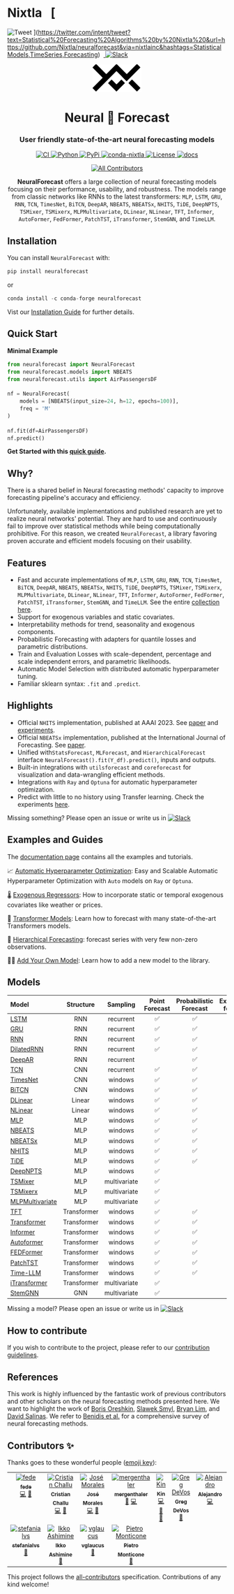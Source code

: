 # Nixtla &nbsp; [
![Tweet](https://img.shields.io/twitter/url/http/shields.io.svg?style=social)
](https://twitter.com/intent/tweet?text=Statistical%20Forecasting%20Algorithms%20by%20Nixtla%20&url=https://github.com/Nixtla/neuralforecast&via=nixtlainc&hashtags=StatisticalModels,TimeSeries,Forecasting) &nbsp;[
![Slack](https://img.shields.io/badge/Slack-4A154B?&logo=slack&logoColor=white)
](https://join.slack.com/t/nixtlacommunity/shared_invite/zt-1pmhan9j5-F54XR20edHk0UtYAPcW4KQ)

<div align="center">
<img src="https://raw.githubusercontent.com/Nixtla/neuralforecast/main/nbs/imgs_indx/logo_new.png">
<h1 align="center">Neural 🧠 Forecast</h1>
<h3 align="center">User friendly state-of-the-art neural forecasting models</h3>

[
![CI](https://github.com/Nixtla/neuralforecast/actions/workflows/ci.yaml/badge.svg?branch=main)
](https://github.com/Nixtla/neuralforecast/actions/workflows/ci.yaml)
[
![Python](https://img.shields.io/pypi/pyversions/neuralforecast)
](https://pypi.org/project/neuralforecast/)
[
![PyPi](https://img.shields.io/pypi/v/neuralforecast?color=blue)
](https://pypi.org/project/neuralforecast/)
[
![conda-nixtla](https://img.shields.io/conda/vn/conda-forge/neuralforecast?color=seagreen&label=conda)
](https://anaconda.org/conda-forge/neuralforecast)
[
![License](https://img.shields.io/badge/License-Apache_2.0-blue.svg)
](https://github.com/Nixtla/neuralforecast/blob/main/LICENSE)
[
![docs](https://img.shields.io/website-up-down-green-red/http/nixtla.github.io/neuralforecast.svg?label=docs)
](https://nixtla.github.io/neuralforecast/)  
<!-- ALL-CONTRIBUTORS-BADGE:START - Do not remove or modify this section -->
[
![All Contributors](https://img.shields.io/badge/all_contributors-11-orange.svg?style=flat-square)
](#contributors-)
<!-- ALL-CONTRIBUTORS-BADGE:END -->

**NeuralForecast** offers a large collection of neural forecasting models focusing on their performance, usability, and robustness. The models range from classic networks like RNNs to the latest transformers: `MLP`, `LSTM`, `GRU`, `RNN`, `TCN`, `TimesNet`, `BiTCN`, `DeepAR`, `NBEATS`, `NBEATSx`, `NHITS`, `TiDE`, `DeepNPTS`, `TSMixer`, `TSMixerx`, `MLPMultivariate`, `DLinear`, `NLinear`, `TFT`, `Informer`, `AutoFormer`, `FedFormer`, `PatchTST`, `iTransformer`, `StemGNN`, and `TimeLLM`.
</div>

## Installation

You can install `NeuralForecast` with:

```python
pip install neuralforecast
```

or 

```python
conda install -c conda-forge neuralforecast
``` 
Vist our [Installation Guide](https://nixtla.github.io/neuralforecast/examples/installation.html) for further details.

## Quick Start

**Minimal Example**

```python
from neuralforecast import NeuralForecast
from neuralforecast.models import NBEATS
from neuralforecast.utils import AirPassengersDF

nf = NeuralForecast(
    models = [NBEATS(input_size=24, h=12, epochs=100)],
    freq = 'M'
)

nf.fit(df=AirPassengersDF)
nf.predict()
```

**Get Started with this [quick guide](https://nixtla.github.io/neuralforecast/examples/getting_started.html).**

## Why? 

There is a shared belief in Neural forecasting methods' capacity to improve forecasting pipeline's accuracy and efficiency.

Unfortunately, available implementations and published research are yet to realize neural networks' potential. They are hard to use and continuously fail to improve over statistical methods while being computationally prohibitive. For this reason, we created `NeuralForecast`, a library favoring proven accurate and efficient models focusing on their usability.

## Features 

* Fast and accurate implementations of `MLP`, `LSTM`, `GRU`, `RNN`, `TCN`, `TimesNet`, `BiTCN`, `DeepAR`, `NBEATS`, `NBEATSx`, `NHITS`, `TiDE`, `DeepNPTS`, `TSMixer`, `TSMixerx`, `MLPMultivariate`, `DLinear`, `NLinear`, `TFT`, `Informer`, `AutoFormer`, `FedFormer`, `PatchTST`, `iTransformer`, `StemGNN`, and `TimeLLM`. See the entire [collection here](https://nixtla.github.io/neuralforecast/models.html).
* Support for exogenous variables and static covariates.
* Interpretability methods for trend, seasonality and exogenous components.
* Probabilistic Forecasting with adapters for quantile losses and parametric distributions.
* Train and Evaluation Losses with scale-dependent, percentage and scale independent errors, and parametric likelihoods.
* Automatic Model Selection with distributed automatic hyperparameter tuning.
* Familiar sklearn syntax: `.fit` and `.predict`.

## Highlights

* Official `NHITS` implementation, published at AAAI 2023. See [paper](https://ojs.aaai.org/index.php/AAAI/article/view/25854) and [experiments](./experiments/).
* Official `NBEATSx` implementation, published at the International Journal of Forecasting. See [paper](https://www.sciencedirect.com/science/article/pii/S0169207022000413).
* Unified with`StatsForecast`, `MLForecast`, and `HierarchicalForecast` interface `NeuralForecast().fit(Y_df).predict()`, inputs and outputs.
* Built-in integrations with `utilsforecast` and `coreforecast` for visualization and data-wrangling efficient methods.
* Integrations with `Ray` and `Optuna` for automatic hyperparameter optimization.
* Predict with little to no history using Transfer learning. Check the experiments [here](https://github.com/Nixtla/transfer-learning-time-series).

Missing something? Please open an issue or write us in [
![Slack](https://img.shields.io/badge/Slack-4A154B?&logo=slack&logoColor=white)
](https://join.slack.com/t/nixtlaworkspace/shared_invite/zt-135dssye9-fWTzMpv2WBthq8NK0Yvu6A)

## Examples and Guides

The [documentation page](https://nixtla.github.io/neuralforecast/) contains all the examples and tutorials.

📈 [Automatic Hyperparameter Optimization](https://nixtla.github.io/neuralforecast/examples/automatic_hyperparameter_tuning.html): Easy and Scalable Automatic Hyperparameter Optimization with `Auto` models on `Ray` or `Optuna`.

🌡️ [Exogenous Regressors](https://nixtla.github.io/neuralforecast/examples/exogenous_variables.html): How to incorporate static or temporal exogenous covariates like weather or prices.

🔌 [Transformer Models](https://nixtla.github.io/neuralforecast/examples/longhorizon_with_transformers.html): Learn how to forecast with many state-of-the-art Transformers models.

👑 [Hierarchical Forecasting](https://nixtla.github.io/neuralforecast/examples/hierarchicalnetworks.html): forecast series with very few non-zero observations. 

👩‍🔬 [Add Your Own Model](https://nixtla.github.io/neuralforecast/examples/how_to_add_models.html): Learn how to add a new model to the library.

## Models

|Model | Structure | Sampling | Point Forecast | Probabilistic Forecast | Exogenous features | `Auto` Model
|:------|:-------------:|:-----------------:|:---------------------:|:----------------------------:|:---------------------:|:---------------------:|
|[LSTM](https://nixtlaverse.nixtla.io/neuralforecast/models.lstm.html)| RNN | recurrent |✅|✅|✅|✅|
|[GRU](https://nixtlaverse.nixtla.io/neuralforecast/models.gru.html)| RNN | recurrent |✅|✅|✅|✅|
|[RNN](https://nixtlaverse.nixtla.io/neuralforecast/models.rnn.html)| RNN | recurrent |✅|✅|✅|✅|
|[DilatedRNN](https://nixtlaverse.nixtla.io/neuralforecast/models.dilated_rnn.html)| RNN | recurrent |✅|✅|✅|✅|
|[DeepAR](https://nixtlaverse.nixtla.io/neuralforecast/models.deepar.html)| RNN | recurrent ||✅|✅|✅|
|[TCN](https://nixtlaverse.nixtla.io/neuralforecast/models.tcn.html)| CNN | recurrent |✅|✅|✅|✅|
|[TimesNet](https://nixtlaverse.nixtla.io/neuralforecast/models.timesnet.html)| CNN | windows |✅|✅||✅|
|[BiTCN](https://nixtlaverse.nixtla.io/neuralforecast/models.bitcn.html)| CNN | windows |✅|✅|✅|✅|
|[DLinear](https://nixtlaverse.nixtla.io/neuralforecast/models.dlinear.html)| Linear | windows |✅|✅||✅|
|[NLinear](https://nixtlaverse.nixtla.io/neuralforecast/models.nlinear.html)| Linear | windows |✅|✅||✅|
|[MLP](https://nixtlaverse.nixtla.io/neuralforecast/models.mlp.html)| MLP | windows |✅|✅|✅|✅|
|[NBEATS](https://nixtlaverse.nixtla.io/neuralforecast/models.nbeats.html)| MLP | windows |✅|✅||✅|
|[NBEATSx](https://nixtlaverse.nixtla.io/neuralforecast/models.nbeatsx.html)| MLP | windows |✅|✅|✅|✅|
|[NHITS](https://nixtlaverse.nixtla.io/neuralforecast/models.nhits.html)| MLP | windows |✅|✅|✅|✅|
|[TiDE](https://nixtlaverse.nixtla.io/neuralforecast/models.tide.html)| MLP | windows |✅|✅|✅|✅|
|[DeepNPTS](https://nixtlaverse.nixtla.io/neuralforecast/models.deepnpts.html)| MLP | windows |✅||✅|✅|
|[TSMixer](https://nixtlaverse.nixtla.io/neuralforecast/models.tsmixer.html)| MLP | multivariate |✅|||✅|
|[TSMixerx](https://nixtlaverse.nixtla.io/neuralforecast/models.tsmixerx.html)| MLP | multivariate |✅||✅|✅|
|[MLPMultivariate](https://nixtlaverse.nixtla.io/neuralforecast/models.mlpmultivariate.html)| MLP | multivariate |✅||✅|✅|
|[TFT](https://nixtlaverse.nixtla.io/neuralforecast/models.tft.html)| Transformer | windows |✅|✅|✅|✅|
|[Transformer](https://nixtlaverse.nixtla.io/neuralforecast/models.vanillatransformer.html)| Transformer | windows |✅|✅|✅|✅|
|[Informer](https://nixtlaverse.nixtla.io/neuralforecast/models.informer.html)| Transformer | windows |✅|✅|✅|✅|
|[Autoformer](https://nixtlaverse.nixtla.io/neuralforecast/models.autoformer.html)| Transformer | windows |✅|✅|✅|✅|
|[FEDFormer](https://nixtlaverse.nixtla.io/neuralforecast/models.fedformer.html)| Transformer | windows |✅|✅|✅|✅|
|[PatchTST](https://nixtlaverse.nixtla.io/neuralforecast/models.patchtst.html)| Transformer | windows |✅|✅||✅|
|[Time-LLM](https://nixtlaverse.nixtla.io/neuralforecast/models.timellm.html)| Transformer | windows |✅|✅|||
|[iTransformer](https://nixtlaverse.nixtla.io/neuralforecast/models.itransformer.html)| Transformer | multivariate |✅|||✅|
|[StemGNN](https://nixtlaverse.nixtla.io/neuralforecast/models.stemgnn.html)| GNN | multivariate |✅|||✅|

Missing a model? Please open an issue or write us in [
![Slack](https://img.shields.io/badge/Slack-4A154B?&logo=slack&logoColor=white)
](https://join.slack.com/t/nixtlaworkspace/shared_invite/zt-135dssye9-fWTzMpv2WBthq8NK0Yvu6A)

## How to contribute
If you wish to contribute to the project, please refer to our [contribution guidelines](https://github.com/Nixtla/neuralforecast/blob/main/CONTRIBUTING.md).

## References
This work is highly influenced by the fantastic work of previous contributors and other scholars on the neural forecasting methods presented here. We want to highlight the work of [Boris Oreshkin](https://arxiv.org/abs/1905.10437), [Slawek Smyl](https://www.sciencedirect.com/science/article/pii/S0169207019301153), [Bryan Lim](https://www.sciencedirect.com/science/article/pii/S0169207021000637), and [David Salinas](https://arxiv.org/abs/1704.04110). We refer to [Benidis et al.](https://arxiv.org/abs/2004.10240) for a comprehensive survey of neural forecasting methods.

## Contributors ✨

Thanks goes to these wonderful people ([emoji key](https://allcontributors.org/docs/en/emoji-key)):
<!-- ALL-CONTRIBUTORS-LIST:START - Do not remove or modify this section -->
<!-- prettier-ignore-start -->
<!-- markdownlint-disable -->
<table>
  <tbody>
    <tr>
      <td align="center" valign="top" width="14.28%"><a href="https://github.com/FedericoGarza"><img src="https://avatars.githubusercontent.com/u/10517170?v=4?s=100" width="100px;" alt="fede"/><br /><sub><b>fede</b></sub></a><br /><a href="https://github.com/Nixtla/neuralforecast/commits?author=FedericoGarza" title="Code">💻</a> <a href="#maintenance-FedericoGarza" title="Maintenance">🚧</a></td>
      <td align="center" valign="top" width="14.28%"><a href="https://github.com/cchallu"><img src="https://avatars.githubusercontent.com/u/31133398?v=4?s=100" width="100px;" alt="Cristian Challu"/><br /><sub><b>Cristian Challu</b></sub></a><br /><a href="https://github.com/Nixtla/neuralforecast/commits?author=cchallu" title="Code">💻</a> <a href="#maintenance-cchallu" title="Maintenance">🚧</a></td>
      <td align="center" valign="top" width="14.28%"><a href="https://github.com/jmoralez"><img src="https://avatars.githubusercontent.com/u/8473587?v=4?s=100" width="100px;" alt="José Morales"/><br /><sub><b>José Morales</b></sub></a><br /><a href="https://github.com/Nixtla/neuralforecast/commits?author=jmoralez" title="Code">💻</a> <a href="#maintenance-jmoralez" title="Maintenance">🚧</a></td>
      <td align="center" valign="top" width="14.28%"><a href="https://github.com/mergenthaler"><img src="https://avatars.githubusercontent.com/u/4086186?v=4?s=100" width="100px;" alt="mergenthaler"/><br /><sub><b>mergenthaler</b></sub></a><br /><a href="https://github.com/Nixtla/neuralforecast/commits?author=mergenthaler" title="Documentation">📖</a> <a href="https://github.com/Nixtla/neuralforecast/commits?author=mergenthaler" title="Code">💻</a></td>
      <td align="center" valign="top" width="14.28%"><a href="https://github.com/kdgutier"><img src="https://avatars.githubusercontent.com/u/19935241?v=4?s=100" width="100px;" alt="Kin"/><br /><sub><b>Kin</b></sub></a><br /><a href="https://github.com/Nixtla/neuralforecast/commits?author=kdgutier" title="Code">💻</a> <a href="https://github.com/Nixtla/neuralforecast/issues?q=author%3Akdgutier" title="Bug reports">🐛</a> <a href="#data-kdgutier" title="Data">🔣</a></td>
      <td align="center" valign="top" width="14.28%"><a href="https://github.com/gdevos010"><img src="https://avatars.githubusercontent.com/u/15316026?v=4?s=100" width="100px;" alt="Greg DeVos"/><br /><sub><b>Greg DeVos</b></sub></a><br /><a href="#ideas-gdevos010" title="Ideas, Planning, & Feedback">🤔</a></td>
      <td align="center" valign="top" width="14.28%"><a href="https://github.com/alejandroxag"><img src="https://avatars.githubusercontent.com/u/64334543?v=4?s=100" width="100px;" alt="Alejandro"/><br /><sub><b>Alejandro</b></sub></a><br /><a href="https://github.com/Nixtla/neuralforecast/commits?author=alejandroxag" title="Code">💻</a></td>
    </tr>
    <tr>
      <td align="center" valign="top" width="14.28%"><a href="http://lavattiata.com"><img src="https://avatars.githubusercontent.com/u/48966177?v=4?s=100" width="100px;" alt="stefanialvs"/><br /><sub><b>stefanialvs</b></sub></a><br /><a href="#design-stefanialvs" title="Design">🎨</a></td>
      <td align="center" valign="top" width="14.28%"><a href="https://bandism.net/"><img src="https://avatars.githubusercontent.com/u/22633385?v=4?s=100" width="100px;" alt="Ikko Ashimine"/><br /><sub><b>Ikko Ashimine</b></sub></a><br /><a href="https://github.com/Nixtla/neuralforecast/issues?q=author%3Aeltociear" title="Bug reports">🐛</a></td>
      <td align="center" valign="top" width="14.28%"><a href="https://github.com/vglaucus"><img src="https://avatars.githubusercontent.com/u/75549033?v=4?s=100" width="100px;" alt="vglaucus"/><br /><sub><b>vglaucus</b></sub></a><br /><a href="https://github.com/Nixtla/neuralforecast/issues?q=author%3Avglaucus" title="Bug reports">🐛</a></td>
      <td align="center" valign="top" width="14.28%"><a href="https://github.com/pitmonticone"><img src="https://avatars.githubusercontent.com/u/38562595?v=4?s=100" width="100px;" alt="Pietro Monticone"/><br /><sub><b>Pietro Monticone</b></sub></a><br /><a href="https://github.com/Nixtla/neuralforecast/issues?q=author%3Apitmonticone" title="Bug reports">🐛</a></td>
    </tr>
  </tbody>
</table>

<!-- markdownlint-restore -->
<!-- prettier-ignore-end -->

<!-- ALL-CONTRIBUTORS-LIST:END -->

This project follows the [all-contributors](https://github.com/all-contributors/all-contributors) specification. Contributions of any kind welcome!